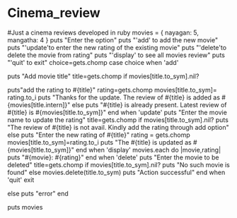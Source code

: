Cinema_review
=============

#Just a cinema reviews developed in ruby
movies = {
    nayagan: 5, mangatha: 4
}
puts "Enter the option"
puts "'add' to add the new movie"
puts "'update'to enter the new rating of the existing movie"
puts "'delete'to delete the movie from rating"
puts "'display' to see all movies review"
puts "'quit' to exit"
choice=gets.chomp
case choice
when 'add'

puts "Add movie title"
title=gets.chomp
if movies[title.to_sym].nil?
    
puts"add the rating to #{title}"
rating=gets.chomp
movies[title.to_sym]= rating.to_i
puts "Thanks for the update. The review of #{title} is added as #{movies[title.intern]}"
else
    puts "#{title} is already present. Latest review of #{title} is #{movies[title.to_sym]}"
end
when 'update'
puts "Enter the movie name to update the rating"
title=gets.chomp
if movies[title.to_sym].nil?
    puts "The review of #{title} is not avail. Kindly add the rating through add option"
else
    puts "Enter the new rating of #{title}"
    rating = gets.chomp
    movies[title.to_sym]=rating.to_i
    puts "The #{title} is updated as #{movies[title.to_sym]}"
end
when 'display'
movies.each do  |movie,rating| puts "#{movie}: #{rating}" 
end
when 'delete'
puts "Enter the movie to be deleted"
title=gets.chomp
if movies[title.to_sym].nil?
    puts "No such movie is found"
else
    movies.delete(title.to_sym)
    puts "Action successful"
end
when 'quit'
exit

else
    puts "error"
end

puts movies
